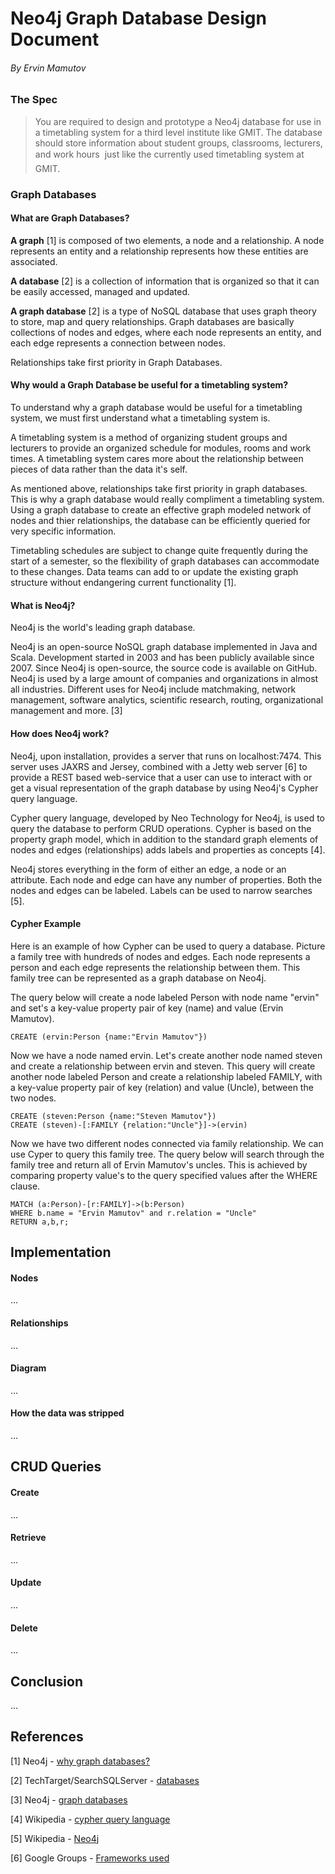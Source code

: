 # Neo4j Graph Database Design Document
###### By Ervin Mamutov

### The Spec
>You are required to design and prototype a Neo4j database for use
in a timetabling system for a third level institute like GMIT. The database
should store information about student groups, classrooms, lecturers, and
work hours  just like the currently used timetabling system at GMIT.

### Graph Databases
#### What are Graph Databases?
**A graph** [1] is composed of two elements, a node and a relationship. A node 
represents an entity and a relationship represents how these entities are associated.

**A database** [2] is a collection of information that is organized so that it can be 
easily accessed, managed and updated.

**A graph database** [2] is a type of NoSQL database that uses graph theory to store, map 
and query relationships. Graph databases are basically collections of nodes and edges, 
where each node represents an entity, and each edge represents a connection between nodes.

Relationships take first priority in Graph Databases. 

#### Why would a Graph Database be useful for a timetabling system?
To understand why a graph database would be useful for a timetabling system, we must
first understand what a timetabling system is.

A timetabling system is a method of organizing student groups and lecturers to provide
an organized schedule for modules, rooms and work times. A timetabling system cares more 
about the relationship between pieces of data rather than the data it's self.

As mentioned above, relationships take first priority in graph databases. This is why
a graph database would really compliment a timetabling system. Using a graph database
to create an effective graph modeled network of nodes and thier relationships, the database
can be efficiently queried for very specific information.

Timetabling schedules are subject to change quite frequently during the start of a 
semester, so the flexibility of graph databases can accommodate to these changes. Data teams 
can add to or update the existing graph structure without endangering current functionality [1].

#### What is Neo4j?
Neo4j is the world's leading graph database.

Neo4j is an open-source NoSQL graph database implemented in Java and Scala. Development started 
in 2003 and has been publicly available since 2007. Since Neo4j is open-source, the source code 
is available on GitHub. Neo4j is used by a large amount of companies and organizations in almost
all industries. Different uses for Neo4j include matchmaking, network management, software analytics, 
scientific research, routing, organizational management and more. [3]

#### How does Neo4j work?
Neo4j, upon installation, provides a server that runs on localhost:7474. This server 
uses JAXRS and Jersey, combined with a Jetty web server [6] to provide a REST based web-service that a user 
can use to interact with or get a visual representation of the graph database by using Neo4j's Cypher query 
language.

Cypher query language, developed by Neo Technology for Neo4j, is used to query the database to perform
CRUD operations. Cypher is based on the property graph model, which in addition to the standard graph elements
of nodes and edges (relationships) adds labels and properties as concepts [4].

Neo4j stores everything in the form of either an edge, a node or an attribute. Each node and edge can have
any number of properties. Both the nodes and edges can be labeled. Labels can be used to narrow searches [5].

#### Cypher Example
Here is an example of how Cypher can be used to query a database. Picture a family tree with hundreds of nodes and edges.
Each node represents a person and each edge represents the relationship between them. This family tree can be represented
as a graph database on Neo4j.

The query below will create a node labeled Person with node name "ervin" and set's a key-value property pair of key (name) 
and value (Ervin Mamutov).
```Cypher
CREATE (ervin:Person {name:"Ervin Mamutov"})
```
Now we have a node named ervin. Let's create another node named steven and create a relationship between ervin and steven.
This query will create another node labeled Person and create a relationship labeled FAMILY, with a key-value property pair of 
key (relation) and value (Uncle), between the two nodes.
```Cypher
CREATE (steven:Person {name:"Steven Mamutov"})
CREATE (steven)-[:FAMILY {relation:"Uncle"}]->(ervin)
```
Now we have two different nodes connected via family relationship. We can use Cyper to query this family tree. The query below will search through the family tree and return all of Ervin Mamutov's uncles. This is achieved by comparing property value's to the query
specified values after the WHERE clause.
```Cypher
MATCH (a:Person)-[r:FAMILY]->(b:Person)
WHERE b.name = "Ervin Mamutov" and r.relation = "Uncle"
RETURN a,b,r;
```
## Implementation

#### Nodes
...

#### Relationships
...

#### Diagram
...

#### How the data was stripped
...

## CRUD Queries

#### Create
...

#### Retrieve
...

#### Update
...

#### Delete
...

## Conclusion
...

## References
[1] Neo4j - [why graph databases?](https://neo4j.com/why-graph-databases/)

[2] TechTarget/SearchSQLServer - [databases](http://searchsqlserver.techtarget.com/definition/database)

[3] Neo4j - [graph databases](https://neo4j.com/developer/graph-database/)

[4] Wikipedia - [cypher query language](https://en.wikipedia.org/wiki/Cypher_Query_Language)

[5] Wikipedia - [Neo4j](https://en.wikipedia.org/wiki/Neo4j#Neo_technology)

[6] Google Groups - [Frameworks used](https://groups.google.com/forum/#!topic/neo4j/dh1Y11OqNb0)
